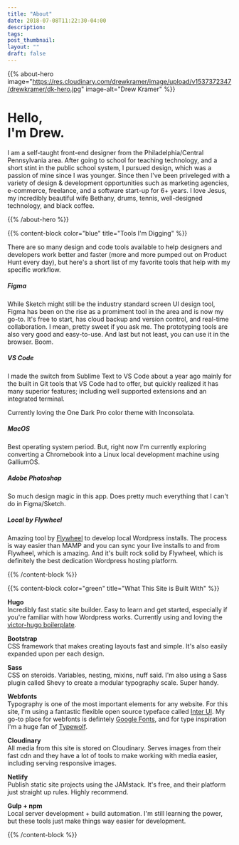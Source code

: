 ```yaml
---
title: "About"
date: 2018-07-08T11:22:30-04:00
description:
tags:
post_thumbnail:
layout: ""
draft: false
---
```


{{% about-hero image="https://res.cloudinary.com/drewkramer/image/upload/v1537372347/drewkramer/dk-hero.jpg" image-alt="Drew Kramer" %}}

# Hello, <br>I'm Drew.
I am a self-taught front-end designer from the Philadelphia/Central Pennsylvania area. After going to school for teaching technology, and a short stint in the public school system, I pursued design, which was a passion of mine since I was younger. Since then I've been priveleged with a variety of design & development opportunities such as marketing agencies, e-commerce, freelance, and a software start-up for 6+ years. I love Jesus, my incredibly beautiful wife Bethany, drums, tennis, well-designed technology, and black coffee.

{{% /about-hero %}}

{{% content-block color="blue" title="Tools I'm Digging" %}}

There are so many design and code tools available to help designers and developers work better and faster (more and more pumped out on Product Hunt every day), but here's a short list of my favorite tools that help with my specific workflow.

##### Figma
While Sketch might still be the industry standard screen UI design tool, Figma has been on the rise as a promiment tool in the area and is now my go-to. It's free to start, has cloud backup and version control, and real-time collaboration. I mean, pretty sweet if you ask me. The prototyping tools are also very good and easy-to-use. And last but not least, you can use it in the browser. Boom.

##### VS Code
I made the switch from Sublime Text to VS Code about a year ago mainly for the built in Git tools that VS Code had to offer, but quickly realized it has many superior features; including well supported extensions and an integrated terminal.

Currently loving the One Dark Pro color theme with Inconsolata.

##### MacOS
Best operating system period. But, right now I'm currently exploring converting a Chromebook into a Linux local development machine using GalliumOS.

##### Adobe Photoshop
So much design magic in this app. Does pretty much everything that I can't do in Figma/Sketch.

##### Local by Flywheel
Amazing tool by <a href="https://share.getf.ly/k15s1g" target="_blank">Flywheel</a> to develop local Wordpress installs. The process is way easier than MAMP and you can sync your live installs to and from Flywheel, which is amazing. And it's built rock solid by Flywheel, which is definitely the best dedication Wordpress hosting platform.

{{% /content-block %}}

{{% content-block color="green" title="What This Site is Built With" %}}

**Hugo**
<br>Incredibly fast static site builder. Easy to learn and get started, especially if you're familiar with how Wordpress works. Currently using and loving the <a href="https://github.com/netlify-templates/victor-hugo" target="_blank">victor-hugo boilerplate</a>.

**Bootstrap**
<br>CSS framework that makes creating layouts fast and simple. It's also easily expanded upon per each design.

**Sass**
<br>CSS on steroids. Variables, nesting, mixins, nuff said. I'm also using a Sass plugin called Shevy to create a modular typography scale. Super handy.

**Webfonts**
<br>Typography is one of the most important elements for any website. For this site, I'm using a fantastic flexible open source typeface called [Inter UI](https://rsms.me/inter/). My go-to place for webfonts is defintely [Google Fonts](https://fonts.google.com/), and for type inspiration I'm a huge fan of [Typewolf](https://www.typewolf.com/).

**Cloudinary**
<br>All media from this site is stored on Cloudinary. Serves images from their fast cdn and they have a lot of tools to make working with media easier, including serving responsive images.

**Netlify**
<br>Publish static site projects using the JAMstack. It's free, and their platform just straight up rules. Highly recommend.

**Gulp + npm**
<br>Local server development + build automation. I'm still learning the power, but these tools just make things way easier for development.

{{% /content-block %}}
